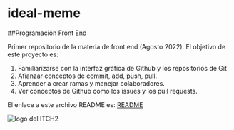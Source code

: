 # ideal-meme
##Programación Front End

Primer repositorio de la materia de front end (Agosto 2022). El objetivo de este proyecto es:

1. Familiarizarse con la interfaz gráfica de Github y los repositorios de Git
2. Afianzar conceptos de commit, add, push, pull.
3. Aprender a crear ramas y manejar colaboradores.
4. Ver conceptos de Github como los issues y los pull requests.

El enlace a este archivo README es:
[README](https://github.com/Leonelgtzl/ideal-meme/edit/main/README.md)

![logo del ITCH2](image.jpg)
